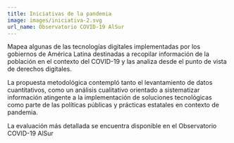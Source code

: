 ```yaml
---
title: Iniciativas de la pandemia
image: images/iniciativa-2.svg
url_name: Observatorio COVID-19 AlSur
---
```


Mapea algunas de las tecnologías digitales implementadas por los gobiernos de América Latina destinadas a recopilar información de la población en el contexto del COVID-19 y las analiza desde el punto de vista de derechos digitales.

La propuesta metodológica contempló tanto el levantamiento de datos cuantitativos, como un análisis cualitativo orientado a sistematizar información atingente a la implementación de soluciones tecnológicas como parte de las políticas públicas y prácticas estatales en contexto de pandemia.
 
La evaluación más detallada se encuentra disponible en el Observatorio COVID-19 AlSur
